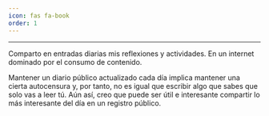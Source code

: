 ```yaml
---
icon: fas fa-book
order: 1
---
```


<link rel="stylesheet" href="https://cdn.jsdelivr.net/npm/flatpickr@latest/dist/flatpickr.min.css">

<div id="fecha-selector"></div>

<script src="{{ '/assets/js/bundle.js' | relative_url }}"></script>

---

Comparto en entradas diarias mis reflexiones y actividades. En un internet dominado por el consumo de contenido.

Mantener un diario público actualizado cada día implica mantener una cierta autocensura y, por tanto, no es igual que escribir algo que sabes que solo vas a leer tú. Aún así, creo que puede ser útil e interesante compartir lo más interesante del día en un registro público.

